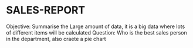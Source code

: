 # SALES-REPORT
Objective: Summarise the Large amount of data, it is a big data where lots of different items will be calculated 
Question: Who is the best sales person in the department, also craete a pie chart
